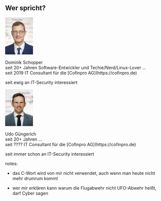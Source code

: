 ## Wer spricht?

<div class="ta-left flex-row" style="align-items: center; justify-content:space-around;">
<img src="images/dominik.jpg" style="width: 90px;">

<div>
<p>Dominik Schopper<br/>
seit 20+ Jahren Software-Entwickler und Techie/Nerd/Linux-Lover ...<br/>
seit 2019 IT Consultant für die [Cofinpro AG](https://cofinpro.de)</p>
<p class="fragment">seit <span class="red">ewig</span> an IT-Security interessiert</p>

</div>
</div>


<div class="ta-left flex-row" style="align-items: center; justify-content:space-around;">

<img src="images/udo.jpg" style="width: 90px;">

<div>
<p>Udo Güngerich<br/>
seit 20+ Jahren ...<br/>
seit ???? IT Consultant für die [Cofinpro AG](https://cofinpro.de)</p>
<p class="fragment">seit <span class="red">immer schon</span> an IT-Security interessiert</p>

</div>
</div>

notes:

- das C-Wort wird von mir nicht verwendet,
auch wenn man heute nicht mehr drumrum kommt

- wer mir erklären kann warum die Flugabwehr nicht
UFO-Abwehr heißt, darf Cyber sagen